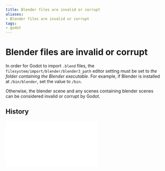 ```yaml
---
title: Blender files are invalid or corrupt
aliases:
- Blender files are invalid or corrupt
tags:
- godot
---
```


# Blender files are invalid or corrupt

In order for Godot to import `.blend` files, the `filesystem/import/blender/blender3_path` editor setting must be set to _the folder containing the Blender executable_. For example, if Blender is installed at `/bin/blender`, set the value to `/bin`.

Otherwise, the blender scene and any scenes containing blender scenes can be considered invalid or corrupt by Godot.

## History

![20240616212133](../entries/20240616212133.md)
